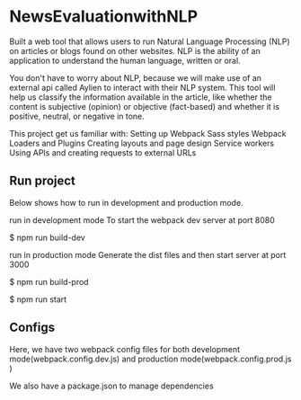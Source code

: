 # NewsEvaluationwithNLP
Built a web tool that allows users to run Natural Language Processing (NLP) on articles or blogs found on other websites. 
NLP is the ability of an application to understand the human language, written or oral.

You don't have to worry about NLP, because we will make use of an external api called Aylien to interact with their NLP system. 
This tool will help us classify the information available in the article, like whether the content is subjective (opinion) or objective (fact-based) and whether it is positive, neutral, or negative in tone.

This project get us familiar with:
Setting up Webpack
Sass styles
Webpack Loaders and Plugins
Creating layouts and page design
Service workers
Using APIs and creating requests to external URLs

Run project
--------------------------------------------------------------------------------------------------------------------------------------------------------------------------
Below shows how to run in development and production mode.

run in development mode
To start the webpack dev server at port 8080

$ npm run build-dev

run in production mode
Generate the dist files and then start server at port 3000

$ npm run build-prod

$ npm run start

Configs
---------------------------------------------------------------------------------------------------------------------------------------------------------------------------
Here, we have two webpack config files for both development mode(webpack.config.dev.js) and production mode(webpack.config.prod.js )

We also have a package.json to manage dependencies
